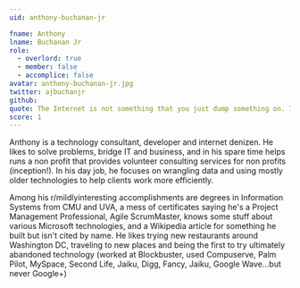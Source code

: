 ```yaml
---
uid: anthony-buchanan-jr

fname: Anthony
lname: Buchanan Jr
role:
  - overlord: true
  - member: false
  - accomplice: false
avatar: anthony-buchanan-jr.jpg
twitter: ajbuchanjr
github: 
quote: The Internet is not something that you just dump something on. It's not a big truck. It's a series of tubes. - Ted Stevens
score: 1
---
```


Anthony is a technology consultant, developer and internet denizen. He
likes to solve problems, bridge IT and business, and in his spare time
helps runs a non profit that provides volunteer consulting services for
non profits (inception!). In his day job, he focuses on wrangling data
and using mostly older technologies to help clients work more
efficiently.

Among his r/mildlyinteresting accomplishments are degrees
in Information Systems from CMU and UVA, a mess of certificates saying
he's a Project Management Professional, Agile ScrumMaster, knows some
stuff about various Microsoft technologies, and a Wikipedia article for
something he built but isn't cited by name. He likes trying new
restaurants around Washington DC, traveling to new places and being the
first to try ultimately abandoned technology (worked at Blockbuster,
used Compuserve, Palm Pilot, MySpace, Second Life, Jaiku, Digg, Fancy,
Jaiku, Google Wave...but never Google+)
